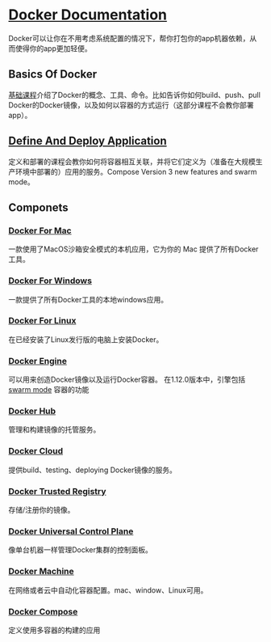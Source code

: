 # [Docker Documentation](https://docs.docker.com/)
Docker可以让你在不用考虑系统配置的情况下，帮你打包你的app机器依赖，从而使得你的app更加轻便。

## Basics Of Docker
[基础课程](c1/1-1.md)介绍了Docker的概念、工具、命令。比如告诉你如何build、push、pull Docker的Docker镜像，以及如何以容器的方式运行（这部分课程不会教你部署app）。

## [Define And Deploy Application](https://docs.docker.com/engine/getstarted-voting-app/)
定义和部署的课程会教你如何将容器相互关联，并将它们定义为（准备在大规模生产环境中部署的）应用的服务。Compose Version 3 new features and swarm mode。

## Componets
### [Docker For Mac](https://docs.docker.com/docker-for-mac/)
一款使用了MacOS沙箱安全模式的本机应用，它为你的 Mac 提供了所有Docker工具。

### [Docker For Windows](https://docs.docker.com/docker-for-windows/)
一款提供了所有Docker工具的本地windows应用。

### [Docker For Linux](https://docs.docker.com/engine/installation/linux/)
在已经安装了Linux发行版的电脑上安装Docker。

### [Docker Engine](https://docs.docker.com/engine/installation/)
可以用来创造Docker镜像以及运行Docker容器。
在1.12.0版本中，引擎包括 [swarm mode](https://docs.docker.com/engine/swarm/) 容器的功能

### [Docker Hub](https://docs.docker.com/docker-hub/)
管理和构建镜像的托管服务。

### [Docker Cloud](https://docs.docker.com/docker-cloud/)
提供build、testing、deploying Docker镜像的服务。

### [Docker Trusted Registry](https://docs.docker.com/datacenter/dtr/2.2/guides/)
存储/注册你的镜像。

### [Docker Universal Control Plane](https://docs.docker.com/datacenter/ucp/2.1/guides/)
像单台机器一样管理Docker集群的控制面板。

### [Docker Machine](https://docs.docker.com/machine/install-machine/)
在网络或者云中自动化容器配置。mac、window、Linux可用。

### [Docker Compose](https://docs.docker.com/compose/overview/)
定义使用多容器的构建的应用
